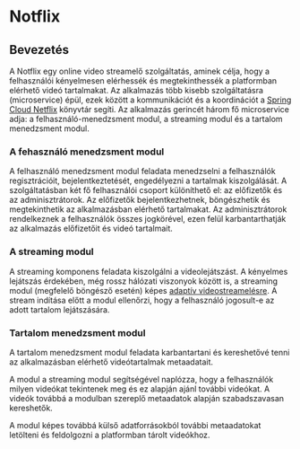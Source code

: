 Notflix
=======

Bevezetés
---------

A Notflix egy online video streamelő szolgáltatás, aminek célja, hogy a felhasználói kényelmesen elérhessék és megtekinthessék a platformban elérhető videó tartalmakat. Az alkalmazás több kisebb szolgáltatásra (microservice) épül, ezek között a kommunikációt és a koordinációt a [Spring Cloud Netflix](https://cloud.spring.io/spring-cloud-netflix/) könyvtár segíti. Az alkalmazás gerincét három fő microservice adja: a felhasználó-menedzsment modul, a streaming modul és a tartalom menedzsment modul.

### A fehasználó menedzsment modul

A felhasználó menedzsment modul feladata menedzselni a felhasználók regisztrációit, bejelentkeztetését, engedélyezni a tartalmak kiszolgálását. A szolgáltatásban két fő felhasználói csoport különíthető el: az előfizetők és az adminisztrátorok. Az előfizetők bejelentkezhetnek, böngészhetik és megtekinthetik az alkalmazásban elérhető tartalmakat. Az adminisztrátorok rendelkeznek a felhasználók összes jogkörével, ezen felül karbantarthatják az alkalmazás előfizetőit és videó tartalmait.

### A streaming modul

A streaming komponens feladata kiszolgálni a videolejátszást. A kényelmes lejátszás érdekében, még rossz hálózati viszonyok között is, a streaming modul (megfelelő böngésző esetén) képes [adaptív videostreamelésre](https://en.wikipedia.org/wiki/Dynamic_Adaptive_Streaming_over_HTTP). A stream indítása előtt a modul ellenőrzi, hogy a felhasználó jogosult-e az adott tartalom lejátszására.

### Tartalom menedzsment modul

A tartalom menedzsment modul feladata karbantartani és kereshetővé tenni az alkalmazásban elérhető videótartalmak metaadatait.

A modul a streaming modul segítségével naplózza, hogy a felhasználók milyen videókat tekintenek meg és ez alapján ajánl további videókat. A videók továbbá a modulban szereplő metaadatok alapján szabadszavasan kereshetők.

A modul képes továbbá külső adatforrásokból további metaadatokat letölteni és feldolgozni a platformban tárolt videókhoz.

